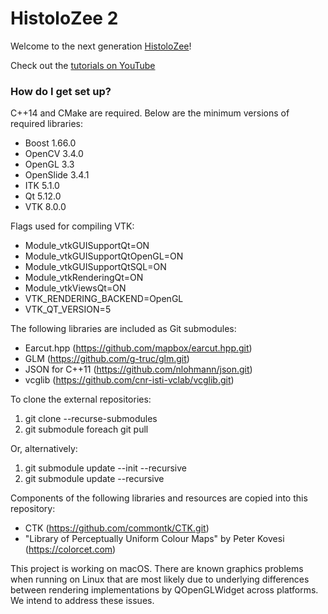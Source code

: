 # HistoloZee 2 #

Welcome to the next generation [HistoloZee](http://picsl.upenn.edu/software/histolozee)!

Check out the [tutorials on YouTube](https://www.youtube.com/playlist?list=PL68v8FP_IVlg2tCgJXrsO3UHve1q9wLjI)

### How do I get set up? ###

C++14 and CMake are required. Below are the minimum versions of required libraries:

* Boost 1.66.0
* OpenCV 3.4.0
* OpenGL 3.3
* OpenSlide 3.4.1
* ITK 5.1.0
* Qt 5.12.0
* VTK 8.0.0

Flags used for compiling VTK:

* Module_vtkGUISupportQt=ON
* Module_vtkGUISupportQtOpenGL=ON
* Module_vtkGUISupportQtSQL=ON
* Module_vtkRenderingQt=ON
* Module_vtkViewsQt=ON
* VTK_RENDERING_BACKEND=OpenGL
* VTK_QT_VERSION=5

The following libraries are included as Git submodules:

* Earcut.hpp (https://github.com/mapbox/earcut.hpp.git)
* GLM (https://github.com/g-truc/glm.git)
* JSON for C++11 (https://github.com/nlohmann/json.git)
* vcglib (https://github.com/cnr-isti-vclab/vcglib.git)

To clone the external repositories:

1. git clone --recurse-submodules
2. git submodule foreach git pull

Or, alternatively:

1. git submodule update --init --recursive
2. git submodule update --recursive

Components of the following libraries and resources are copied into this repository:

* CTK (https://github.com/commontk/CTK.git)
* "Library of Perceptually Uniform Colour Maps" by Peter Kovesi (https://colorcet.com)

This project is working on macOS. There are known graphics problems when running on Linux that are most likely due to underlying differences between rendering implementations by QOpenGLWidget across platforms. We intend to address these issues.
